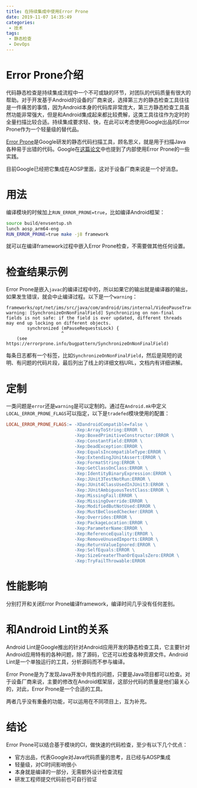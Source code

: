 ```yaml
---
title: 在持续集成中使用Error Prone
date: 2019-11-07 14:35:49
categories:
 - 技术
tags:
 - 静态检查
 - DevOps
---
```



# Error Prone介绍

代码静态检查是持续集成流程中一个不可或缺的环节，对团队的代码质量有很大的帮助。对于开发基于Android的设备的厂商来说，选择第三方的静态检查工具往往是一件痛苦的事情，因为Android本身的代码库非常庞大，第三方静态检查工具虽然功能非常强大，但是和Android集成起来都比较费解，这类工具往往作为定时的全量扫描比较合适。持续集成要求轻、快，在此可以考虑使用Google出品的Error Prone作为一个轻量级的替代品。

[Error Prone](https://errorprone.info/)是Google研发的静态代码扫描工具，顾名思义，就是用于扫描Java各种易于出错的代码。Google在[这篇论文](https://ai.google/research/pubs/pub46576)中也提到了内部使用Error Prone的一些实践。

目前Google已经把它集成在AOSP里面，这对于设备厂商来说是一个好消息。

# 用法

编译模块的时候加上```RUN_ERROR_PRONE=true```，比如编译Android框架：

```bash
source build/envsentup.sh
lunch aosp_arm64-eng
RUN_ERROR_PRONE=true make -j8 framework
```

就可以在编译framework过程中嵌入Error Prone检查，不需要做其他任何设置。

# 检查结果示例

Error Prone是嵌入```javac```的编译过程中的，所以如果它的输出就是编译器的输出，如果发生错误，就会中止编译过程。以下是一个```warning```：
```plain
frameworks/opt/net/ims/src/java/com/android/ims/internal/VideoPauseTracker.java:160: warning: [SynchronizeOnNonFinalField] Synchronizing on non-final fields is not safe: if the field is ever updated, different threads may end up locking on different objects.
        synchronized (mPauseRequestsLock) {
                     ^
    (see https://errorprone.info/bugpattern/SynchronizeOnNonFinalField)
```
每条日志都有一个标签，比如```SynchronizeOnNonFinalField```，然后是简短的说明、有问题的代码片段，最后列出了线上的详细文档URL，文档内有详细讲解。

# 定制

一类问题是```error```还是```warning```是可以定制的。通过在```Android.mk```中定义```LOCAL_ERROR_PRONE_FLAGS```可以指定，以下是```tradefed```模块使用的配置：

```makefile
LOCAL_ERROR_PRONE_FLAGS:= -XDandroidCompatible=false \
                          -Xep:ArrayToString:ERROR \
                          -Xep:BoxedPrimitiveConstructor:ERROR \
                          -Xep:ConstantField:ERROR \
                          -Xep:DeadException:ERROR \
                          -Xep:EqualsIncompatibleType:ERROR \
                          -Xep:ExtendingJUnitAssert:ERROR \
                          -Xep:FormatString:ERROR \
                          -Xep:GetClassOnClass:ERROR \
                          -Xep:IdentityBinaryExpression:ERROR \
                          -Xep:JUnit3TestNotRun:ERROR \
                          -Xep:JUnit4ClassUsedInJUnit3:ERROR \
                          -Xep:JUnitAmbiguousTestClass:ERROR \
                          -Xep:MissingFail:ERROR \
                          -Xep:MissingOverride:ERROR \
                          -Xep:ModifiedButNotUsed:ERROR \
                          -Xep:MustBeClosedChecker:ERROR \
                          -Xep:Overrides:ERROR \
                          -Xep:PackageLocation:ERROR \
                          -Xep:ParameterName:ERROR \
                          -Xep:ReferenceEquality:ERROR \
                          -Xep:RemoveUnusedImports:ERROR \
                          -Xep:ReturnValueIgnored:ERROR \
                          -Xep:SelfEquals:ERROR \
                          -Xep:SizeGreaterThanOrEqualsZero:ERROR \
                          -Xep:TryFailThrowable:ERROR
```


# 性能影响

分别打开和关闭Error Prone编译framework，编译时间几乎没有任何差别。

# 和Android Lint的关系

Android Lint是Google推出的针对Android应用开发的静态检查工具，它主要针对Android应用特有的各种问题，除了源码，它还可以检查各种资源文件。Android Lint是一个单独运行的工具，分析源码而不参与编译。

Error Prone是为了发现Java开发中共性的问题，只要是Java项目都可以检查。对于设备厂商来说，主要的修改在Android框架层，这部分代码的质量是他们最关心的，对此，Error Prone是一个合适的工具。

两者几乎没有重叠的功能，可以运用在不同项目上，互为补充。

# 结论

Error Prone可以结合基于模块的CI，做快速的代码检查，至少有以下几个优点：

* 官方出品，代表Google对Java代码质量的思考，且已经与AOSP集成
* 轻量级，对CI时间影响很小
* 本身就是编译的一部分，无需额外设计检查流程
* 研发工程师提交代码前也可自行验证
